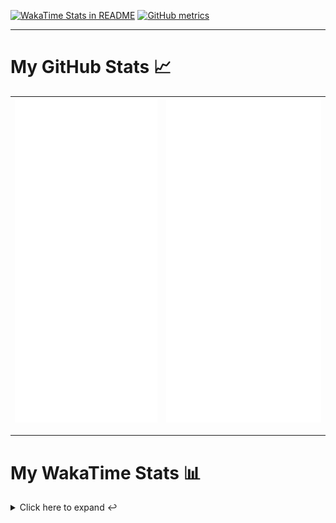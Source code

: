 [![WakaTime Stats in README](https://github.com/LOsioChico/LOsioChico/actions/workflows/waka.yml/badge.svg)](https://github.com/LOsioChico/LOsioChico/actions/workflows/waka.yml) [![GitHub metrics](https://github.com/LOsioChico/LOsioChico/actions/workflows/metrics.yml/badge.svg)](https://github.com/LOsioChico/LOsioChico/actions/workflows/metrics.yml)

---

# My GitHub Stats 📈

| ![](./assets/metrics.svg) | ![](./assets/metrics2.svg) |
| ------------------------- | -------------------------- |

---

# My WakaTime Stats 📊

<details>
<summary>Click here to expand ↩️</summary>
<br>

<!--START_SECTION:waka-->
![Code Time](http://img.shields.io/badge/Code%20Time-2%2C231%20hrs%209%20mins-blue)

![Lines of code](https://img.shields.io/badge/From%20Hello%20World%20I%27ve%20Written-421.3%20thousand%20lines%20of%20code-blue)

**🐱 My GitHub Data** 

> 📦 692.6 kB Used in GitHub's Storage 
 > 
> 🏆 127 Contributions in the Year 2025
 > 
> 🚫 Not Opted to Hire
 > 
> 📜 29 Public Repositories 
 > 
> 🔑 33 Private Repositories 
 > 
**I'm a Night 🦉** 

```text
🌞 Morning                626 commits         ███░░░░░░░░░░░░░░░░░░░░░░   13.95 % 
🌆 Daytime                1407 commits        ████████░░░░░░░░░░░░░░░░░   31.34 % 
🌃 Evening                1553 commits        █████████░░░░░░░░░░░░░░░░   34.60 % 
🌙 Night                  903 commits         █████░░░░░░░░░░░░░░░░░░░░   20.12 % 
```
📅 **I'm Most Productive on Thursday** 

```text
Monday                   621 commits         ███░░░░░░░░░░░░░░░░░░░░░░   13.83 % 
Tuesday                  681 commits         ████░░░░░░░░░░░░░░░░░░░░░   15.17 % 
Wednesday                509 commits         ███░░░░░░░░░░░░░░░░░░░░░░   11.34 % 
Thursday                 834 commits         █████░░░░░░░░░░░░░░░░░░░░   18.58 % 
Friday                   677 commits         ████░░░░░░░░░░░░░░░░░░░░░   15.08 % 
Saturday                 750 commits         ████░░░░░░░░░░░░░░░░░░░░░   16.71 % 
Sunday                   417 commits         ██░░░░░░░░░░░░░░░░░░░░░░░   09.29 % 
```


📊 **This Week I Spent My Time On** 

```text
💬 Programming Languages: 
Astro                    10 hrs 31 mins      ██████████░░░░░░░░░░░░░░░   39.07 % 
TypeScript               7 hrs 50 mins       ███████░░░░░░░░░░░░░░░░░░   29.09 % 
JSON                     2 hrs 49 mins       ███░░░░░░░░░░░░░░░░░░░░░░   10.48 % 
Markdown                 1 hr 34 mins        █░░░░░░░░░░░░░░░░░░░░░░░░   05.85 % 
Java                     1 hr 14 mins        █░░░░░░░░░░░░░░░░░░░░░░░░   04.60 % 
```

**I Mostly Code in TypeScript** 

```text
TypeScript               32 repos            ████████████░░░░░░░░░░░░░   48.48 % 
Scala                    9 repos             ███░░░░░░░░░░░░░░░░░░░░░░   13.64 % 
JavaScript               7 repos             ███░░░░░░░░░░░░░░░░░░░░░░   10.61 % 
CSS                      5 repos             ██░░░░░░░░░░░░░░░░░░░░░░░   07.58 % 
Astro                    4 repos             ██░░░░░░░░░░░░░░░░░░░░░░░   06.06 % 
```




 Last Updated on 09/06/2025 01:15:38 UTC
<!--END_SECTION:waka-->

## </details>
